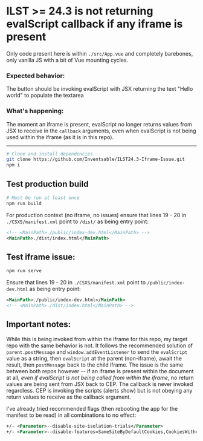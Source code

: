 # ILST >= 24.3 is not returning evalScript callback if any iframe is present

Only code present here is within `./src/App.vue` and completely barebones, only vanilla JS with a bit of Vue mounting cycles.

### Expected behavior:

The button should be invoking evalScript with JSX returning the text "Hello world" to populate the textarea

### What's happening:

The moment an iframe is present, evalScript no longer returns values from JSX to receive in the `callback` arguments, even when evalScript is not being used within the iframe (as it is in this repo).

---

```bash
# Clone and install dependencies
git clone https://github.com/Inventsable/ILST24.3-Iframe-Issue.git
npm i
```

## Test production build

```bash
# Must be run at least once
npm run build
```

For production context (no iframe, no issues) ensure that lines 19 - 20 in `./CSXS/manifest.xml` point to `/dist/` as being entry point:

```xml
<!-- <MainPath>./public/index-dev.html</MainPath> -->
<MainPath>./dist/index.html</MainPath>
```

## Test iframe issue:

```bash
npm run serve
```

Ensure that lines 19 - 20 in `./CSXS/manifest.xml` point to `/public/index-dev.html` as being entry point:

```xml
<MainPath>./public/index-dev.html</MainPath>
<!-- <MainPath>./dist/index.html</MainPath> -->
```

## Important notes:

While this is being invoked from within the iframe for this repo, my target repo with the same behavior is not. It follows the recommended solution of `parent.postMessage` and `window.addEventListener` to send the `evalScript` value as a string, then `evalScript` at the parent (non-iframe), await the result, then `postMessage` back to the child iframe. The issue is the same between both repos however -- if an iframe is present within the document at all, _even if evalScript is not being called from within the iframe_, no return values are being sent from JSX back to CEP. The callback is never invoked regardless. CEP is invoking the scripts (alerts show) but is not obeying any return values to receive as the callback argument.

I've already tried recommended flags (then rebooting the app for the manifest to be read) in all combinations to no effect:

```xml
+/- <Parameter>--disable-site-isolation-trials</Parameter>
+/- <Parameter>--disable-features=SameSiteByDefaultCookies,CookiesWithoutSameSiteMustBeSecure,NetworkService</Parameter>
```
